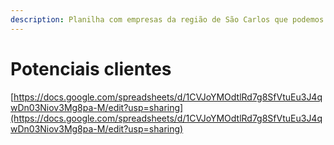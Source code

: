 ```yaml
---
description: Planilha com empresas da região de São Carlos que podemos entrar em contato
---
```


# Potenciais clientes

[https://docs.google.com/spreadsheets/d/1CVJoYMOdtlRd7g8SfVtuEu3J4qwDn03Niov3Mg8pa-M/edit?usp=sharing](https://docs.google.com/spreadsheets/d/1CVJoYMOdtlRd7g8SfVtuEu3J4qwDn03Niov3Mg8pa-M/edit?usp=sharing)
